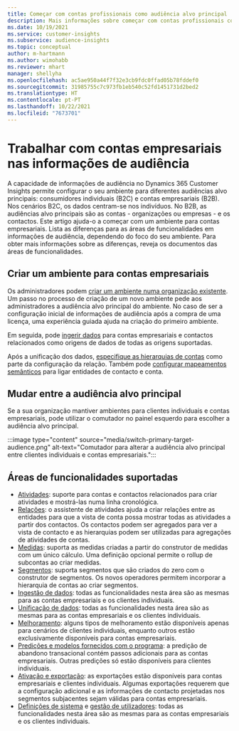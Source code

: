 ```yaml
---
title: Começar com contas profissionais como audiência alvo principal
description: Mais informações sobre começar com contas profissionais como audiência alvo principal Dynamics 365 Customer Insights.
ms.date: 10/19/2021
ms.service: customer-insights
ms.subservice: audience-insights
ms.topic: conceptual
author: m-hartmann
ms.author: wimohabb
ms.reviewer: mhart
manager: shellyha
ms.openlocfilehash: ac5ae950a44f7f32e3cb9fdc0ffad05b78fddef0
ms.sourcegitcommit: 31985755c7c973fb1eb540c52fd1451731d2bed2
ms.translationtype: HT
ms.contentlocale: pt-PT
ms.lasthandoff: 10/22/2021
ms.locfileid: "7673701"
---
```

# <a name="work-with-business-accounts-in-audience-insights"></a>Trabalhar com contas empresariais nas informações de audiência

A capacidade de informações de audiência no Dynamics 365 Customer Insights permite configurar o seu ambiente para diferentes audiências alvo principais: consumidores individuais (B2C) e contas empresariais (B2B). Nos cenários B2C, os dados centram-se nos indivíduos. No B2B, as audiências alvo principais são as contas - organizações ou empresas - e os contactos. Este artigo ajuda-o a começar com um ambiente para contas empresariais. Lista as diferenças para as áreas de funcionalidades em informações de audiência, dependendo do foco do seu ambiente. Para obter mais informações sobre as diferenças, reveja os documentos das áreas de funcionalidades. 

## <a name="create-an-environment-for-business-accounts"></a>Criar um ambiente para contas empresariais

Os administradores podem [criar um ambiente numa organização existente](create-environment.md). Um passo no processo de criação de um novo ambiente pede aos administradores a audiência alvo principal do ambiente. No caso de ser a configuração inicial de informações de audiência após a compra de uma licença, uma experiência guiada ajuda na criação do primeiro ambiente.

Em seguida, pode [ingerir dados](data-sources.md) para contas empresariais e contactos relacionados como origens de dados de todas as origens suportadas.

Após a unificação dos dados, [especifique as hierarquias de contas](relationships.md#set-up-account-hierarchies) como parte da configuração da relação. Também pode [configurar mapeamentos semânticos](semantic-mappings.md) para ligar entidades de contacto e conta. 

## <a name="switch-between-primary-target-audience"></a>Mudar entre a audiência alvo principal

Se a sua organização mantiver ambientes para clientes individuais e contas empresariais, pode utilizar o comutador no painel esquerdo para escolher a audiência alvo principal.

:::image type="content" source="media/switch-primary-target-audience.png" alt-text="Comutador para alterar a audiência alvo principal entre clientes individuais e contas empresariais.":::

## <a name="supported-feature-areas"></a>Áreas de funcionalidades suportadas

- [Atividades](activities.md): suporte para contas e contactos relacionados para criar atividades e mostrá-las numa linha cronológica.
- [Relações](relationships.md): o assistente de atividades ajuda a criar relações entre as entidades para que a vista de conta possa mostrar todas as atividades a partir dos contactos. Os contactos podem ser agregados para ver a vista de contacto e as hierarquias podem ser utilizadas para agregações de atividades de contas.
- [Medidas](measures.md): suporta as medidas criadas a partir do construtor de medidas com um único cálculo. Uma definição opcional permite o rollup de subcontas ao criar medidas.
- [Segmentos](segments.md): suporta segmentos que são criados do zero com o construtor de segmentos. Os novos operadores permitem incorporar a hierarquia de contas ao criar segmentos.
- [Ingestão de dados](data-sources.md): todas as funcionalidades nesta área são as mesmas para as contas empresariais e os clientes individuais.
- [Unificação de dados](data-unification.md): todas as funcionalidades nesta área são as mesmas para as contas empresariais e os clientes individuais.
- [Melhoramento](enrichment-hub.md): alguns tipos de melhoramento estão disponíveis apenas para cenários de clientes individuais, enquanto outros estão exclusivamente disponíveis para contas empresariais.
- [Predições e modelos fornecidos com o programa](predictions-overview.md): a predição de abandono transacional contém passos adicionais para as contas empresariais. Outras predições só estão disponíveis para clientes individuais.
- [Ativação e exportação](export-destinations.md): as exportações estão disponíveis para contas empresariais e clientes individuais. Algumas exportações requerem que a configuração adicional e as informações de contacto projetadas nos segmentos subjacentes sejam válidas para contas empresariais.
- [Definições de sistema](system.md) e [gestão de utilizadores](permissions.md): todas as funcionalidades nesta área são as mesmas para as contas empresariais e os clientes individuais.

